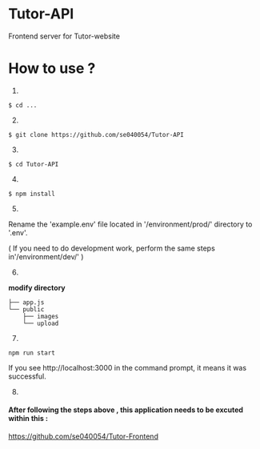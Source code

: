 # Tutor-API

Frontend server for Tutor-website 

# How to use ? 

1.
```
$ cd ...

```
2.
```
$ git clone https://github.com/se040054/Tutor-API
```
3.
```
$ cd Tutor-API
```
4.
```
$ npm install
```
5.
Rename the 'example.env' file located in '/environment/prod/' directory to '.env'.

( If you need to do development work, perform the same steps in'/environment/dev/' )

6.
**modify directory**
```
├── app.js
└── public 
    ├── images 
    └── upload 
```

7.
```
npm run start
```
If you see http://localhost:3000 in the command prompt, it means it was successful. 

8.

#### After following the steps above , this application needs to be excuted within this : 
https://github.com/se040054/Tutor-Frontend




